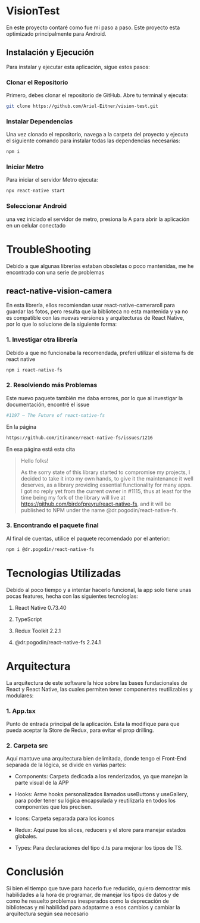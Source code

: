 # VisionTest

En este proyecto contaré como fue mi paso a paso. Este proyecto esta optimizado principalmente para Android.

## Instalación y Ejecución

Para instalar y ejecutar esta aplicación, sigue estos pasos:

### Clonar el Repositorio

Primero, debes clonar el repositorio de GitHub. Abre tu terminal y ejecuta:

```bash
git clone https://github.com/Ariel-Eitner/vision-test.git
```

### Instalar Dependencias

Una vez clonado el repositorio, navega a la carpeta del proyecto y ejecuta el siguiente comando para instalar todas las dependencias necesarias:

```bash
npm i
```

### Iniciar Metro

Para iniciar el servidor Metro ejecuta:

```bash
npx react-native start
```

### Seleccionar Android

una vez iniciado el servidor de metro, presiona la A para abrir la aplicación en un celular conectado

# TroubleShooting

Debido a que algunas librerías estaban obsoletas o poco mantenidas, me he encontrado con una serie de problemas

## react-native-vision-camera

En esta librería, ellos recomiendan usar react-native-cameraroll para guardar las fotos, pero resulta que la biblioteca no esta mantenida y ya no es compatible con las nuevas versiones y arquitecturas de React Native, por lo que lo solucione de la siguiente forma:

### 1. Investigar otra librería

Debido a que no funcionaba la recomendada, preferí utilizar el sistema fs de react native

```bash
npm i react-native-fs
```

### 2. Resolviendo más Problemas

Este nuevo paquete también me daba errores, por lo que al investigar la documentación, encontré el issue

```bash
#1197 — The Future of react-native-fs
```

En la página

```bash
https://github.com/itinance/react-native-fs/issues/1216
```

En esa página está esta cita

> Hello folks!
>
> As the sorry state of this library started to compromise my projects, I decided to take it into my own hands, to give it the maintenance it well deserves, as a library providing essential functionality for many apps. I got no reply yet from the current owner in #1115, thus at least for the time being my fork of the library will live at https://github.com/birdofpreyru/react-native-fs, and it will be published to NPM under the name @dr.pogodin/react-native-fs.

### 3. Encontrando el paquete final

Al final de cuentas, utilice el paquete recomendado por el anterior:

```bash
npm i @dr.pogodin/react-native-fs
```

# Tecnologias Utilizadas

Debido al poco tiempo y a intentar hacerlo funcional, la app solo tiene unas pocas features, hecha con las siguientes tecnologías:

1. React Native 0.73.40

2. TypeScript

3. Redux Toolkit 2.2.1

4. @dr.pogodin/react-native-fs 2.24.1

# Arquitectura

La arquitectura de este software la hice sobre las bases fundacionales de React y React Native, las cuales permiten tener componentes reutilizables y modulares:

### 1. App.tsx

Punto de entrada principal de la aplicación. Esta la modifique para que pueda aceptar la Store de Redux, para evitar el prop drilling.

### 2. Carpeta src

Aquí mantuve una arquitectura bien delimitada, donde tengo el Front-End separada de la lógica, se divide en varias partes:

- Components: Carpeta dedicada a los renderizados, ya que manejan la parte visual de la APP

- Hooks: Arme hooks personalizados llamados useButtons y useGallery, para poder tener su lógica encapsulada y reutilizarla en todos los componentes que los precisen.

- Icons: Carpeta separada para los iconos

- Redux: Aquí puse los slices, reducers y el store para manejar estados globales.

- Types: Para declaraciones del tipo d.ts para mejorar los tipos de TS.

# Conclusión

Si bien el tiempo que tuve para hacerlo fue reducido, quiero demostrar mis habilidades a la hora de programar, de manejar los tipos de datos y de como he resuelto problemas inesperados como la deprecación de bibliotecas y mi habilidad para adaptarme a esos cambios y cambiar la arquitectura según sea necesario

